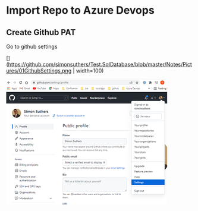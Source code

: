 # Import Repo to Azure Devops

## Create Github PAT
Go to github settings

[](https://github.com/simonsuthers/Test.SqlDatabase/blob/master/Notes/Pictures/01GithubSettings.png | width=100)

![Github settings](./Pictures/01GithubSettings.png?)


